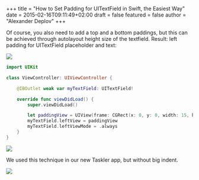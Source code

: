 +++
title = "How to Set Padding for UITextField in Swift, the Easiest Way"
date = 2015-02-16T09:11:49+02:00
draft = false
featured = false
author = "Alexander Deplov"
+++

Of course, you also need to add a top and a bottom paddings, but this can be achieved through autolayout height size of the textfield. Result: left padding for UITextField placeholder and text:

![](images/1.jpg)

```swift
import UIKit

class ViewController: UIViewController {

    @IBOutlet weak var myTextField: UITextField!

    override func viewDidLoad() {
        super.viewDidLoad()

        let paddingView = UIView(frame: CGRect(x: 0, y: 0, width: 15, height: myTextField.frame.height))
        myTextField.leftView = paddingView
        myTextField.leftViewMode = .always 
    }
}

```

![](images/2.jpg)

We used this technique in our new Taskler app, but without big indent.

![](images/3.jpg)